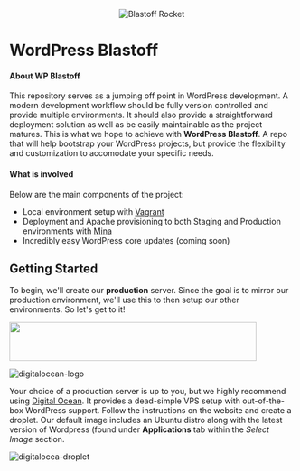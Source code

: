 <p align="center">
  <img src="https://cloud.githubusercontent.com/assets/794809/7395239/b36379d4-ee66-11e4-8778-28fa95663a61.gif" alt="Blastoff Rocket" />
</p>

# WordPress Blastoff

#### About WP Blastoff

This repository serves as a jumping off point in WordPress development. A modern development workflow should be fully version controlled and provide multiple environments. It should also provide a straightforward deployment solution as well as be easily maintainable as the project matures. This is what we hope to achieve with **WordPress Blastoff**. A repo that will help bootstrap your WordPress projects, but provide the flexibility and customization to accomodate your specific needs.

#### What is involved

Below are the main components of the project:

- Local environment setup with [Vagrant](https://www.vagrantup.com/)
- Deployment and Apache provisioning to both Staging and Production environments with [Mina](http://mina-deploy.github.io/mina/)
- Incredibly easy WordPress core updates (coming soon)

## Getting Started

To begin, we'll create our **production** server. Since the goal is to mirror our production environment, we'll use this to then setup our other environments. So let's get to it!

<img src="https://cloud.githubusercontent.com/assets/794809/7400105/6e9269ec-ee88-11e4-8c2a-6b109d68d316.png" width="437" height="69" />

![digitalocean-logo](https://cloud.githubusercontent.com/assets/794809/7400105/6e9269ec-ee88-11e4-8c2a-6b109d68d316.png)


Your choice of a production server is up to you, but we highly recommend using [Digital Ocean](https://www.digitalocean.com/). It provides a dead-simple VPS setup with out-of-the-box WordPress support. Follow the instructions on the website and create a droplet. Our default image includes an Ubuntu distro along with the latest version of Wordpress (found under **Applications** tab within the *Select Image* section.

![digitalocea-droplet](https://cloud.githubusercontent.com/assets/794809/7400011/d6ad02d6-ee87-11e4-8360-e959279123d1.png)













